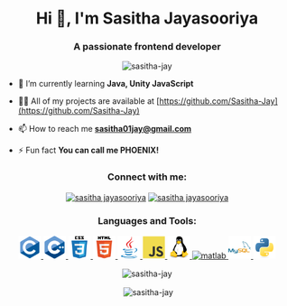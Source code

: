 <h1 align="center">Hi 👋, I'm Sasitha Jayasooriya</h1>
<h3 align="center">A passionate frontend developer</h3>

<p align="center"> <img src="https://komarev.com/ghpvc/?username=sasitha-jay&label=Profile%20views&color=0e75b6&style=flat" alt="sasitha-jay" /> </p>



- 🌱 I’m currently learning **Java, Unity JavaScript**

- 👨‍💻 All of my projects are available at [https://github.com/Sasitha-Jay](https://github.com/Sasitha-Jay)

- 📫 How to reach me **sasitha01jay@gmail.com**

- ⚡ Fun fact **You can call me PHOENIX!**

<h3 align="center">Connect with me:</h3>
<p align="center">
<a href="https://linkedin.com/in/sasitha jayasooriya" target="blank"><img align="center" src="https://raw.githubusercontent.com/rahuldkjain/github-profile-readme-generator/master/src/images/icons/Social/linked-in-alt.svg" alt="sasitha jayasooriya" height="30" width="40" /></a>
<a href="https://fb.com/sasitha jayasooriya" target="blank"><img align="center" src="https://raw.githubusercontent.com/rahuldkjain/github-profile-readme-generator/master/src/images/icons/Social/facebook.svg" alt="sasitha jayasooriya" height="30" width="40" /></a>
</p>

<h3 align="center">Languages and Tools:</h3>
<p align="center"> <a href="https://www.cprogramming.com/" target="_blank" rel="noreferrer"> <img src="https://raw.githubusercontent.com/devicons/devicon/master/icons/c/c-original.svg" alt="c" width="40" height="40"/> </a> <a href="https://www.w3schools.com/cpp/" target="_blank" rel="noreferrer"> <img src="https://raw.githubusercontent.com/devicons/devicon/master/icons/cplusplus/cplusplus-original.svg" alt="cplusplus" width="40" height="40"/> </a> <a href="https://www.w3schools.com/css/" target="_blank" rel="noreferrer"> <img src="https://raw.githubusercontent.com/devicons/devicon/master/icons/css3/css3-original-wordmark.svg" alt="css3" width="40" height="40"/> </a> <a href="https://www.w3.org/html/" target="_blank" rel="noreferrer"> <img src="https://raw.githubusercontent.com/devicons/devicon/master/icons/html5/html5-original-wordmark.svg" alt="html5" width="40" height="40"/> </a> <a href="https://www.java.com" target="_blank" rel="noreferrer"> <img src="https://raw.githubusercontent.com/devicons/devicon/master/icons/java/java-original.svg" alt="java" width="40" height="40"/> </a> <a href="https://developer.mozilla.org/en-US/docs/Web/JavaScript" target="_blank" rel="noreferrer"> <img src="https://raw.githubusercontent.com/devicons/devicon/master/icons/javascript/javascript-original.svg" alt="javascript" width="40" height="40"/> </a> <a href="https://www.linux.org/" target="_blank" rel="noreferrer"> <img src="https://raw.githubusercontent.com/devicons/devicon/master/icons/linux/linux-original.svg" alt="linux" width="40" height="40"/> </a> <a href="https://www.mathworks.com/" target="_blank" rel="noreferrer"> <img src="https://upload.wikimedia.org/wikipedia/commons/2/21/Matlab_Logo.png" alt="matlab" width="40" height="40"/> </a> <a href="https://www.mysql.com/" target="_blank" rel="noreferrer"> <img src="https://raw.githubusercontent.com/devicons/devicon/master/icons/mysql/mysql-original-wordmark.svg" alt="mysql" width="40" height="40"/> </a> <a href="https://www.python.org" target="_blank" rel="noreferrer"> <img src="https://raw.githubusercontent.com/devicons/devicon/master/icons/python/python-original.svg" alt="python" width="40" height="40"/> </a> </p>

<p align="center"><img align="center" src="https://github-readme-stats.vercel.app/api/top-langs?username=sasitha-jay&show_icons=true&locale=en&layout=compact" alt="sasitha-jay" /></p>

<p align="center">&nbsp;<img align="center" src="https://github-readme-stats.vercel.app/api?username=sasitha-jay&show_icons=true&locale=en" alt="sasitha-jay" /></p>

<p align="center"<img align="center" src="https://github-readme-streak-stats.herokuapp.com/?user=sasitha-jay&" alt="sasitha-jay" /></p>

